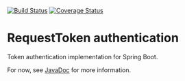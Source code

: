 [![Build Status](https://travis-ci.org/klaalo/reqTokenAuth.svg?branch=master)](https://travis-ci.org/klaalo/reqTokenAuth)
[![Coverage Status](https://coveralls.io/repos/github/klaalo/reqTokenAuth/badge.svg?branch=master)](https://coveralls.io/github/klaalo/reqTokenAuth?branch=master)

# RequestToken authentication

Token authentication implementation for Spring Boot.

For now, see [JavaDoc](http://www.karilaalo.fi/reqTokenAuth/apidocs/) for more information.